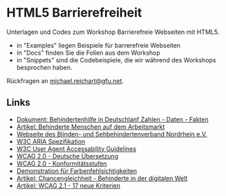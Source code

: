 # HTML5 Barrierefreiheit

Unterlagen und Codes zum Workshop Barrierefreie Webseiten mit HTML5.

- in "Examples" liegen Beispiele für barrerefreie Webseiten
- in "Docs" finden Sie die Folien aus dem Workshop
- in "Snippets" sind die Codebeispiele, die wir während des Workshops besprochen haben.

Rückfragen an michael.reichart@gfu.net.

## Links

- [Dokument: Behindertenhilfe in Deutschlanf Zahlen - Daten - Fakten](https://www.bgw-online.de/SharedDocs/Downloads/DE/Medientypen/Wissenschaft-Forschung/BGW55-83-140-Trendbericht-Behindertenhilfe.pdf?__blob=publicationFile)
- [Artikel: Behinderte Menschen auf dem Arbeitsmarkt](https://www.berliner-zeitung.de/wirtschaft/--23288526)
- [Webseite des Blinden- und Sehbehindertenverband Nordrhein e.V.](https://www.bsv-nordrhein.de/)
- [W3C ARIA Spezifikation](https://www.w3.org/TR/html-aria/)
- [W3C User Agent Accessability Guidelines](https://www.w3.org/TR/UAAG10/)
- [WCAG 2.0 - Deutsche Übersetzung](https://www.einfach-fuer-alle.de/wcag2.0/uebersetzungen/Understanding-WCAG-2.0/conformance/)
- [WCAG 2.0 - Konformitätsstufen](https://www.zweiterblick.at/index.php?site=konformitaetsstufen)
- [Demonstration für Farbenfehlsichtigkeiten](https://www.toptal.com/designers/colorfilter)
- [Artikel: Chancengleichheit - Behinderte in der digitalen Welt](https://www.heise.de/ct/artikel/Chancengleichheit-288680.html)
- [Artikel: WCAG 2.1 - 17 neue Kriterien](https://www.hellbusch.de/neuer-webstandard-fuer-digitale-barrierefreiheit-die-wcag-2-1-ergaenzt-die-wcag-2-0-um-17-neue-erfolgskriterien/)